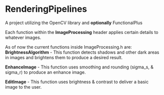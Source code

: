 # RenderingPipelines

A project utilizing the OpenCV library and **optionally** FunctionalPlus

Each function within the **ImageProcessing** header applies certain details to whatever images.

As of now the current functions inside ImageProcessing.h  are: 
**BrightnessAlgorithm** - This function detects shadows and other dark areas in images and brightens them to produce a desired result.

**EnhanceImage** - This function uses smoothing and rounding (sigma_s, & sigma_r) to produce an enhance image.

**EditImage** - This function uses brightness & contrast to deliver a basic image to the user.
